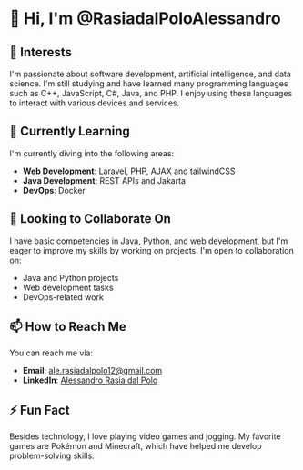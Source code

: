 # 👋 Hi, I'm @RasiadalPoloAlessandro

## 👀 Interests
I'm passionate about software development, artificial intelligence, and data science. I'm still studying and have learned many programming languages such as C++, JavaScript, C#, Java, and PHP. I enjoy using these languages to interact with various devices and services.

## 🌱 Currently Learning
I'm currently diving into the following areas:
- **Web Development**: Laravel, PHP, AJAX and tailwindCSS
- **Java Development**: REST APIs and Jakarta
- **DevOps**: Docker

## 💞️ Looking to Collaborate On
I have basic competencies in Java, Python, and web development, but I'm eager to improve my skills by working on projects. I'm open to collaboration on:
- Java and Python projects
- Web development tasks
- DevOps-related work

## 📫 How to Reach Me
You can reach me via:
- **Email**: [ale.rasiadalpolo12@gmail.com](mailto:ale.rasiadalpolo12@gmail.com)
- **LinkedIn**: [Alessandro Rasia dal Polo](https://www.linkedin.com/in/alessandro-rasia-dal-polo-a18079281)

## ⚡ Fun Fact
Besides technology, I love playing video games and jogging. My favorite games are Pokémon and Minecraft, which have helped me develop problem-solving skills.
